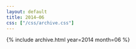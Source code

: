 ```yaml
---
layout: default
title: 2014–06
css: ["/css/archive.css"]
---
```


{% include archive.html year=2014 month=06 %}

